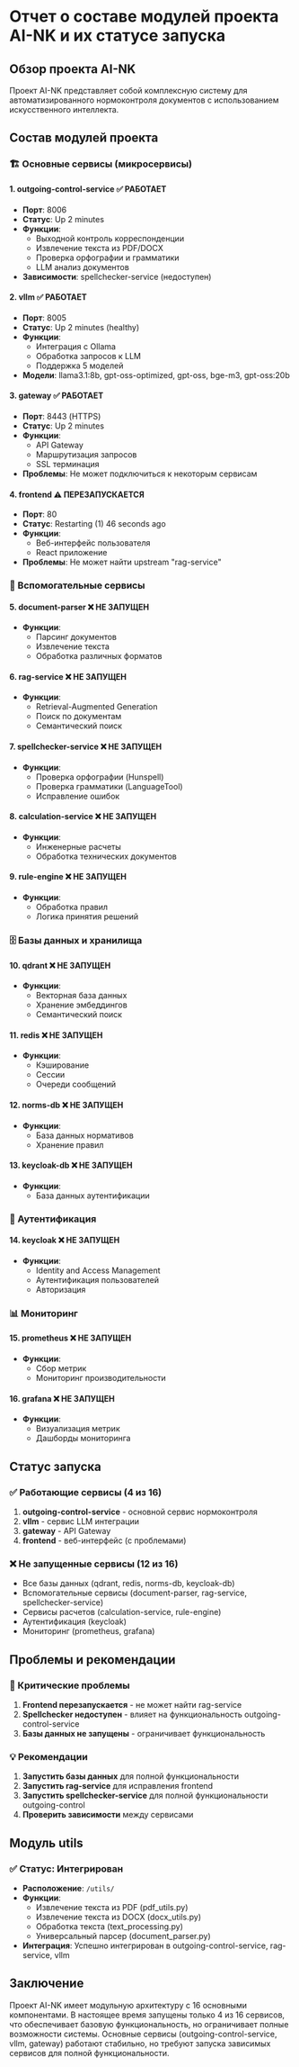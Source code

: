 # Отчет о составе модулей проекта AI-NK и их статусе запуска

## Обзор проекта AI-NK

Проект AI-NK представляет собой комплексную систему для автоматизированного нормоконтроля документов с использованием искусственного интеллекта.

## Состав модулей проекта

### 🏗️ Основные сервисы (микросервисы)

#### 1. **outgoing-control-service** ✅ РАБОТАЕТ
- **Порт**: 8006
- **Статус**: Up 2 minutes
- **Функции**: 
  - Выходной контроль корреспонденции
  - Извлечение текста из PDF/DOCX
  - Проверка орфографии и грамматики
  - LLM анализ документов
- **Зависимости**: spellchecker-service (недоступен)

#### 2. **vllm** ✅ РАБОТАЕТ
- **Порт**: 8005
- **Статус**: Up 2 minutes (healthy)
- **Функции**:
  - Интеграция с Ollama
  - Обработка запросов к LLM
  - Поддержка 5 моделей
- **Модели**: llama3.1:8b, gpt-oss-optimized, gpt-oss, bge-m3, gpt-oss:20b

#### 3. **gateway** ✅ РАБОТАЕТ
- **Порт**: 8443 (HTTPS)
- **Статус**: Up 2 minutes
- **Функции**:
  - API Gateway
  - Маршрутизация запросов
  - SSL терминация
- **Проблемы**: Не может подключиться к некоторым сервисам

#### 4. **frontend** ⚠️ ПЕРЕЗАПУСКАЕТСЯ
- **Порт**: 80
- **Статус**: Restarting (1) 46 seconds ago
- **Функции**:
  - Веб-интерфейс пользователя
  - React приложение
- **Проблемы**: Не может найти upstream "rag-service"

### 🔧 Вспомогательные сервисы

#### 5. **document-parser** ❌ НЕ ЗАПУЩЕН
- **Функции**:
  - Парсинг документов
  - Извлечение текста
  - Обработка различных форматов

#### 6. **rag-service** ❌ НЕ ЗАПУЩЕН
- **Функции**:
  - Retrieval-Augmented Generation
  - Поиск по документам
  - Семантический поиск

#### 7. **spellchecker-service** ❌ НЕ ЗАПУЩЕН
- **Функции**:
  - Проверка орфографии (Hunspell)
  - Проверка грамматики (LanguageTool)
  - Исправление ошибок

#### 8. **calculation-service** ❌ НЕ ЗАПУЩЕН
- **Функции**:
  - Инженерные расчеты
  - Обработка технических документов

#### 9. **rule-engine** ❌ НЕ ЗАПУЩЕН
- **Функции**:
  - Обработка правил
  - Логика принятия решений

### 🗄️ Базы данных и хранилища

#### 10. **qdrant** ❌ НЕ ЗАПУЩЕН
- **Функции**:
  - Векторная база данных
  - Хранение эмбеддингов
  - Семантический поиск

#### 11. **redis** ❌ НЕ ЗАПУЩЕН
- **Функции**:
  - Кэширование
  - Сессии
  - Очереди сообщений

#### 12. **norms-db** ❌ НЕ ЗАПУЩЕН
- **Функции**:
  - База данных нормативов
  - Хранение правил

#### 13. **keycloak-db** ❌ НЕ ЗАПУЩЕН
- **Функции**:
  - База данных аутентификации

### 🔐 Аутентификация

#### 14. **keycloak** ❌ НЕ ЗАПУЩЕН
- **Функции**:
  - Identity and Access Management
  - Аутентификация пользователей
  - Авторизация

### 📊 Мониторинг

#### 15. **prometheus** ❌ НЕ ЗАПУЩЕН
- **Функции**:
  - Сбор метрик
  - Мониторинг производительности

#### 16. **grafana** ❌ НЕ ЗАПУЩЕН
- **Функции**:
  - Визуализация метрик
  - Дашборды мониторинга

## Статус запуска

### ✅ Работающие сервисы (4 из 16)
1. **outgoing-control-service** - основной сервис нормоконтроля
2. **vllm** - сервис LLM интеграции
3. **gateway** - API Gateway
4. **frontend** - веб-интерфейс (с проблемами)

### ❌ Не запущенные сервисы (12 из 16)
- Все базы данных (qdrant, redis, norms-db, keycloak-db)
- Вспомогательные сервисы (document-parser, rag-service, spellchecker-service)
- Сервисы расчетов (calculation-service, rule-engine)
- Аутентификация (keycloak)
- Мониторинг (prometheus, grafana)

## Проблемы и рекомендации

### 🚨 Критические проблемы
1. **Frontend перезапускается** - не может найти rag-service
2. **Spellchecker недоступен** - влияет на функциональность outgoing-control-service
3. **Базы данных не запущены** - ограничивает функциональность

### 💡 Рекомендации
1. **Запустить базы данных** для полной функциональности
2. **Запустить rag-service** для исправления frontend
3. **Запустить spellchecker-service** для полной функциональности outgoing-control
4. **Проверить зависимости** между сервисами

## Модуль utils

### ✅ Статус: Интегрирован
- **Расположение**: `/utils/`
- **Функции**:
  - Извлечение текста из PDF (pdf_utils.py)
  - Извлечение текста из DOCX (docx_utils.py)
  - Обработка текста (text_processing.py)
  - Универсальный парсер (document_parser.py)
- **Интеграция**: Успешно интегрирован в outgoing-control-service, rag-service, vllm

## Заключение

Проект AI-NK имеет модульную архитектуру с 16 основными компонентами. В настоящее время запущены только 4 из 16 сервисов, что обеспечивает базовую функциональность, но ограничивает полные возможности системы. Основные сервисы (outgoing-control-service, vllm, gateway) работают стабильно, но требуют запуска зависимых сервисов для полной функциональности.
